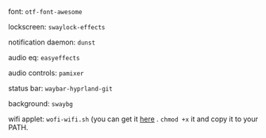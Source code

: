 font: `otf-font-awesome`

lockscreen: `swaylock-effects`

notification daemon: `dunst`

audio eq: `easyeffects`

audio controls: `pamixer`

status bar: `waybar-hyprland-git`

background: `swaybg`

wifi applet: `wofi-wifi.sh` (you can get it [here](https://raw.githubusercontent.com/cristobaltapia/dotfiles_sway/master/home/.config/wofi/scripts/wofi-wifi.sh) . `chmod +x` it and copy it to your PATH.

